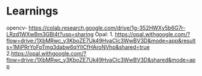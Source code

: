 # Learnings
opencv- https://colab.research.google.com/drive/1g-352HWXy5b6G7r-LRzd1WXwBm3GBl4t?usp=sharing  Opal: 1. https://opal.withgoogle.com/?flow=drive:/1XbMRwc_y3KboZE7Uk49HvaCIc3WwBV3D&mode=app&results=1MiPRrYoFpTmg3dabw6qYIICfHAroNVhp&shared=true  2.https://opal.withgoogle.com/?flow=drive:/1XbMRwc_y3KboZE7Uk49HvaCIc3WwBV3D&shared&mode=app

